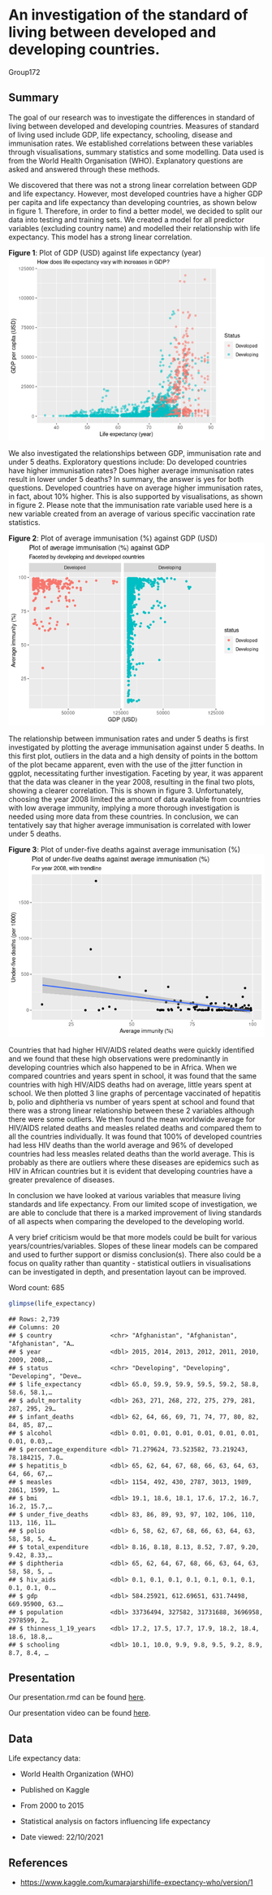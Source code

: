 An investigation of the standard of living between developed and
developing countries.
================
Group172

## Summary

The goal of our research was to investigate the differences in standard
of living between developed and developing countries. Measures of
standard of living used include GDP, life expectancy, schooling, disease
and immunisation rates. We established correlations between these
variables through visualisations, summary statistics and some modelling.
Data used is from the World Health Organisation (WHO). Explanatory
questions are asked and answered through these methods.

We discovered that there was not a strong linear correlation between GDP
and life expectancy. However, most developed countries have a higher GDP
per capita and life expectancy than developing countries, as shown below
in figure 1. Therefore, in order to find a better model, we decided to
split our data into testing and training sets. We created a model for
all predictor variables (excluding country name) and modelled their
relationship with life expectancy. This model has a strong linear
correlation.

**Figure 1**: Plot of GDP (USD) against life expectancy (year)
![](README_files/figure-gfm/life-expectancy-gdp-1.png)<!-- -->

We also investigated the relationships between GDP, immunisation rate
and under 5 deaths. Exploratory questions include: Do developed
countries have higher immunisation rates? Does higher average
immunisation rates result in lower under 5 deaths? In summary, the
answer is yes for both questions. Developed countries have on average
higher immunisation rates, in fact, about 10% higher. This is also
supported by visualisations, as shown in figure 2. Please note that the
immunisation rate variable used here is a new variable created from an
average of various specific vaccination rate statistics.

**Figure 2**: Plot of average immunisation (%) against GDP (USD)
![](README_files/figure-gfm/unnamed-chunk-1-1.png)<!-- -->

The relationship between immunisation rates and under 5 deaths is first
investigated by plotting the average immunisation against under 5
deaths. In this first plot, outliers in the data and a high density of
points in the bottom of the plot became apparent, even with the use of
the jitter function in ggplot, necessitating further investigation.
Faceting by year, it was apparent that the data was cleaner in the year
2008, resulting in the final two plots, showing a clearer correlation.
This is shown in figure 3. Unfortunately, choosing the year 2008 limited
the amount of data available from countries with low average immunity,
implying a more thorough investigation is needed using more data from
these countries. In conclusion, we can tentatively say that higher
average immunisation is correlated with lower under 5 deaths.

**Figure 3**: Plot of under-five deaths against average immunisation (%)
![](README_files/figure-gfm/trendline-peek-1.png)<!-- -->

Countries that had higher HIV/AIDS related deaths were quickly
identified and we found that these high observations were predominantly
in developing countries which also happened to be in Africa. When we
compared countries and years spent in school, it was found that the same
countries with high HIV/AIDS deaths had on average, little years spent
at school. We then plotted 3 line graphs of percentage vaccinated of
hepatitis b, polio and diphtheria vs number of years spent at school and
found that there was a strong linear relationship between these 2
variables although there were some outliers. We then found the mean
worldwide average for HIV/AIDS related deaths and measles related deaths
and compared them to all the countries individually. It was found that
100% of developed countries had less HIV deaths than the world average
and 96% of developed countries had less measles related deaths than the
world average. This is probably as there are outliers where these
diseases are epidemics such as HIV in African countries but it is
evident that developing countries have a greater prevalence of diseases.

In conclusion we have looked at various variables that measure living
standards and life expectancy. From our limited scope of investigation,
we are able to conclude that there is a marked improvement of living
standards of all aspects when comparing the developed to the developing
world.

A very brief criticism would be that more models could be built for
various years/countries/variables. Slopes of these linear models can be
compared and used to further support or dismiss conclusion(s). There
also could be a focus on quality rather than quantity - statistical
outliers in visualisations can be investigated in depth, and
presentation layout can be improved.

Word count: 685

``` r
glimpse(life_expectancy)
```

    ## Rows: 2,739
    ## Columns: 20
    ## $ country                <chr> "Afghanistan", "Afghanistan", "Afghanistan", "A…
    ## $ year                   <dbl> 2015, 2014, 2013, 2012, 2011, 2010, 2009, 2008,…
    ## $ status                 <chr> "Developing", "Developing", "Developing", "Deve…
    ## $ life_expectancy        <dbl> 65.0, 59.9, 59.9, 59.5, 59.2, 58.8, 58.6, 58.1,…
    ## $ adult_mortality        <dbl> 263, 271, 268, 272, 275, 279, 281, 287, 295, 29…
    ## $ infant_deaths          <dbl> 62, 64, 66, 69, 71, 74, 77, 80, 82, 84, 85, 87,…
    ## $ alcohol                <dbl> 0.01, 0.01, 0.01, 0.01, 0.01, 0.01, 0.01, 0.03,…
    ## $ percentage_expenditure <dbl> 71.279624, 73.523582, 73.219243, 78.184215, 7.0…
    ## $ hepatitis_b            <dbl> 65, 62, 64, 67, 68, 66, 63, 64, 63, 64, 66, 67,…
    ## $ measles                <dbl> 1154, 492, 430, 2787, 3013, 1989, 2861, 1599, 1…
    ## $ bmi                    <dbl> 19.1, 18.6, 18.1, 17.6, 17.2, 16.7, 16.2, 15.7,…
    ## $ under_five_deaths      <dbl> 83, 86, 89, 93, 97, 102, 106, 110, 113, 116, 11…
    ## $ polio                  <dbl> 6, 58, 62, 67, 68, 66, 63, 64, 63, 58, 58, 5, 4…
    ## $ total_expenditure      <dbl> 8.16, 8.18, 8.13, 8.52, 7.87, 9.20, 9.42, 8.33,…
    ## $ diphtheria             <dbl> 65, 62, 64, 67, 68, 66, 63, 64, 63, 58, 58, 5, …
    ## $ hiv_aids               <dbl> 0.1, 0.1, 0.1, 0.1, 0.1, 0.1, 0.1, 0.1, 0.1, 0.…
    ## $ gdp                    <dbl> 584.25921, 612.69651, 631.74498, 669.95900, 63.…
    ## $ population             <dbl> 33736494, 327582, 31731688, 3696958, 2978599, 2…
    ## $ thinness_1_19_years    <dbl> 17.2, 17.5, 17.7, 17.9, 18.2, 18.4, 18.6, 18.8,…
    ## $ schooling              <dbl> 10.1, 10.0, 9.9, 9.8, 9.5, 9.2, 8.9, 8.7, 8.4, …

## Presentation

Our presentation.rmd can be found
[here](https://github.com/ids-s1-21/project-Group172/blob/main/presentation/presentation.Rmd).

Our presentation video can be found
[here](https://media.ed.ac.uk/media/Group172+-+Final+Project/1_zb9znl7k).

## Data

Life expectancy data:

-   World Health Organization (WHO)

-   Published on Kaggle

-   From 2000 to 2015

-   Statistical analysis on factors influencing life expectancy

-   Date viewed: 22/10/2021

## References

-   <https://www.kaggle.com/kumarajarshi/life-expectancy-who/version/1>
